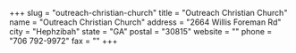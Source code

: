 +++
slug = "outreach-christian-church"
title = "Outreach Christian Church"
name = "Outreach Christian Church"
address = "2664 Willis Foreman Rd"
city = "Hephzibah"
state = "GA"
postal = "30815"
website = ""
phone = "706 792-9972"
fax = ""
+++
